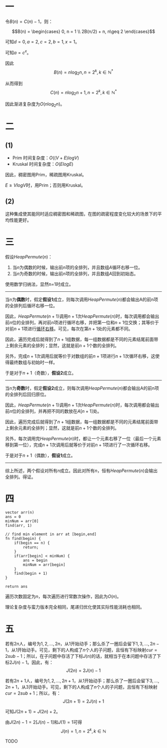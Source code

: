 
# 一

令$B(n) = C(n) - 1$，则：

$$B(n) = \begin{cases}
0, n = 1 \\
2B(n/2) + n, n\geq 2
\end{cases}$$

可知$d = 0, a = 2, c = 2, b = 1, x = 1$。

可知$a = c^x$。

因此
$$B(n) = n\log_2n, n = 2^k, k \in \mathbb{N}^*$$

从而得到
$$C(n) = n\log_2n + 1, n = 2^k, k \in \mathbb{N}^*$$

因此渐进复杂度为$O(n\log_2n)$。

# 二

## (1)

- Prim 时间复杂度：$O((V+E)logV)$
- Kruskal 时间复杂度：$O(ElogE)$

因此，稠密图用Prim，稀疏图用Kruskal。

$E \geq VlogV$时，用Prim；否则用Kruskal。


## (2)

这种集成使其能同时适应稠密图和稀疏图，在图的疏密程度变化较大的场景下的平均性能更好。


# 三

假设$HeapPermute(n)$：
1. 当$n$为偶数的时候，输出前$n$项的全排列，并且数组$A$循环右移一位。
2. 当$n$为奇数的时候，输出前$n$项的全排列，并且数组$A$回到初始态。

使用数学归纳法，显然n=1时成立。

---

当n为**偶数**时，假定**假设1**成立，则每次调用$HeapPermute(n)$都会输出A的前n项的全排列后循环右移一位。

因此，$HeapPermute(n+1)$调用$n+1$次$HeapPermute(n)$时，每次调用都会输出前$n$位的全排列，再对前$n$项进行循环右移，并把第一位和$n+1$位交换；其等价于对前$n+1$项进行<u>循环右移</u>。可见，每次在第$n+1$处的元素都不同。

因此，遍历完成后就得到了$n+1$组数据，每一组数据都是不同的元素结尾前面带上剩余元素的全排列；显然，这就是前$n+1$个数的全排列。

另外，完成$n+1$次调用后就等价于对数组的前$n+1$项进行$n+1$次循环右移，这使得最终数组与初始时一样。

于是对于$n+1$（奇数），**假设2**成立。

---

当n为**奇数**时，假定**假设2**成立，则每次调用$HeapPermute(n)$都会输出A的前n项的全排列后回归原位。

因此，$HeapPermute(n+1)$调用$n+1$次$HeapPermute(n)$时，每次调用都会输出前$n$位的全排列，并再把不同的数放在$A[n+1]$处。

因此，遍历完成后就得到了$n+1$组数据，每一组数据都是不同的元素结尾前面带上剩余元素的全排列；显然，这就是前$n+1$个数的全排列。

另外，每次调用完$HeapPermute(n)$时，都让一个元素右移了一位（最后一个元素移到第一位），完成$n+1$次调用后就等价于对前$n+1$项进行了一次循环右移。

于是对于$n+1$（偶数），**假设1**成立。

---

综上所述，两个假设对所有$n$成立。因此对所有$n$，恒有$HeapPermute(n)$会输出全排列。得证。


# 四


```
vector arr(n)
ans = 0
minNum = arr[0]
find(arr, 1)

// find min element in arr at [begin,end]
fn find(begin) {
	if(begin == n) {
		return;
	}
	if(arr[begin] < minNum) {
		ans = begin
		minNum = arr[begin]
	}
	find(begin + 1)
}

return ans
```

遍历次数固定为$n$，每次遍历进行常数次操作，因此为$O(n)$。

理论复杂度与蛮力版本完全相同，尾递归优化使其实际性能消耗也相同。


# 五

若有$2n$人，编号为$1,2,\dots, 2n$，从$1$开始动手；那么杀了一圈后会留下$1,3,\dots, 2n-1$，从$1$开始动手。可见，剩下的人构成了$n$个人的子问题，且恒有下标映射$cur = 2sub-1$；所以，在子问题中存活了下标$J(n)$的话，就相当于在本问题中存活了下标$2J(n)-1$。因此，有：
$$J(2n) = 2J(n)-1$$

若有$2n+1$人，编号为$1,2,\dots, 2n+1$，从$1$开始动手；那么杀了一圈后会留下$3,\dots, 2n+1$，从$3$开始动手。可见，剩下的人构成了$n$个人的子问题，且恒有下标映射$cur = 2sub+1$；所以，有：
$$J(2n+1) = 2J(n) +1$$


可知$J(2n+1) = J(2n) + 2$。

由$J(2n) - 1 = 2[J(n) - 1]$和$J(1) = 1$可得
$$J(n) = 1, n = 2^k, k \in \mathbb{N}$$

TODO





